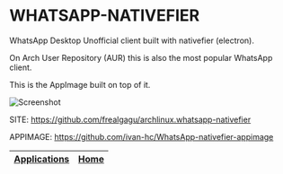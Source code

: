 # WHATSAPP-NATIVEFIER

 WhatsApp Desktop Unofficial client built with nativefier (electron).
 
 On Arch User Repository (AUR) this is also the most popular WhatsApp client.

 This is the AppImage built on top of it.
 
 ![Screenshot](https://arcolinux.com/wp-content/uploads/2020/03/whatsapp.jpg)
 
 SITE: https://github.com/frealgagu/archlinux.whatsapp-nativefier

 APPIMAGE: https://github.com/ivan-hc/WhatsApp-nativefier-appimage

 | [Applications](https://portable-linux-apps.github.io/apps.html) | [Home](https://portable-linux-apps.github.io)
 | --- | --- |
